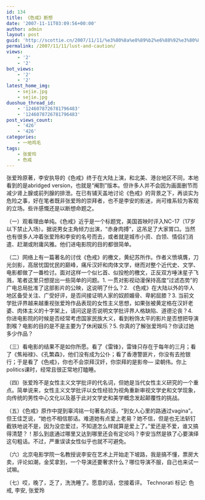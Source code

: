 ```yaml
---
id: 134
title: 《色戒》断想
date: '2007-11-11T03:09:56+00:00'
author: admin
layout: post
guid: 'http://scottie.cn/2007/11/11/%e3%80%8a%e8%89%b2%e6%88%92%e3%80%8b%e6%96%ad%e6%83%b3/'
permalink: /2007/11/11/lust-and-caution/
views:
    - '2'
    - '2'
bot_views:
    - '2'
    - '2'
latest_home_img:
    - sejie.jpg
    - sejie.jpg
duoshuo_thread_id:
    - '1246078726781796483'
    - '1246078726781796483'
post_views_count:
    - '426'
    - '426'
categories:
    - 一地鸡毛
tags:
    - 张爱玲
    - 色戒
---
```


张爱玲原著，李安执导的《色戒》终于在大陆上演，和北美、港台地区不同，本地看到的是abridged version，也就是“阉割”版本。但许多人并不会因为画面删节而减少肾上腺或前列腺的排泄。在已有铺天盖地讨论《色戒》的背景之下，再谈实为危险之事，好在笔者既非张爱玲的崇拜者，也不是李安的影迷，尚可维系较为客观的立场。些许感慨还是以断想命题之。

（一）观看理由单纯。《色戒》近乎是一个标题党，美国首映时评入NC-17（17岁以下禁止入场）。据说男女主角倾力出演，“赤身肉搏”，这吊足了大家胃口。当然也有很多人冲着张爱玲和李安的名号而去，或者就是城市小资、白领、情侣们消遣、赶潮或附庸风雅。他们进电影院的目的都很简单。

（二）网络上有一篇著名的讨伐《色戒》的檄文，黄纪苏所作。作者义愤填膺，刀光剑影，高居忧国忧民的巅峰，痛斥汉奸和肉体文学，继而对整个近代史、文学、电影都做了一番检讨。面对这样一个似匕首、似投枪的檄文，正反双方唾沫星子飞溅，笔者这里只想提出一些简单的问题。1. 一贯对影视动漫保持高度“过滤态势”的广电总局批准了这部影片的公映，这说明了什么？2. 《色戒》在大陆以外的华人地区备受关注、广受好评，是否间接证明人家的奴颜媚骨、卑躬屈膝？3. 当前文学批评界越来越重视张爱玲作品表现的女性主义思想，如果张被黄定格在汉奸老婆、肉体主义的十字架上，请问这是否说明文学批评界人格缺陷、道德沦丧？4. 你进电影院的时候是否经常考虑国家民族大义，看到粉饰太平的影片是否想把导演割喉？电影的目的是不是主要为了休闲娱乐？5. 你真的了解张爱玲吗？你读过她多少作品？

（三）看电影的结果不是如你所愿。看了《雷锋》，雷锋只存在于每年的三月；看了《焦裕禄》、《孔繁森》，他们没有成为公仆；看了香港警匪片，你没有去抢银行；于是看了《色戒》，你也不会崇拜汉奸，你崇拜的是影帝— 梁朝伟。你上politics课时，经常且很正常地打瞌睡。

（四）张爱玲不是女性主义文学批评的代名词，但她是当代女性主义研究的一个重点。简单说来，女性主义文学批评以女性经验为视角重新审视文学史和文学现象，向传统的男性中心文化以及基于此对文学史和美学概念发起颠覆性的挑战。

（五）《色戒》原作中提到辜鸿铭一句著名的话，“到女人心里的路通过vagina”。但王佳芝说，“她也不相信那话。难道她有点爱上老易？她不信，但是也无法斩钉截铁地说不是，因为没恋爱过，不知道怎么样就算是爱上了。”爱还是不爱，谁又搞得清楚？！那么到底通过哪里又达到哪里还会有定论吗？李安当然是铁了心要演绎这句粗话。不过，严重误读女性似乎也就不可避免。

（六）北京电影学院一名教授说李安在艺术上开始走下坡路，我是搞不懂，票房大卖，评论如潮，金奖拿到，一个导演还要奢求什么？哪位导演不服，自己也来试一试嘛。

（七）哎，晚了，乏了，洗洗睡了。愿意的话，您接着评。
Technorati 标记: 色戒, 李安, 张爱玲